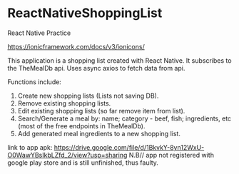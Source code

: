 # ReactNativeShoppingList
React Native Practice

https://ionicframework.com/docs/v3/ionicons/

This application is a shopping list created with React Native. 
It subscribes to the TheMealDb api. 
Uses async axios to fetch data from api.

Functions include:
1. Create new shopping lists (Lists not saving DB).
2. Remove existing shopping lists.
3. Edit existing shopping lists (so far remove item from list).
4. Search/Generate a meal by: name; category - beef, fish; ingredients, etc (most of the free endpoints in TheMealDb).
5. Add generated meal ingredients to a new shopping list.


link to app apk: https://drive.google.com/file/d/1BkvkY-8yn12WxU-O0WawYBsIkbLZfd_2/view?usp=sharing
N.B// app not registered with google play store and is still unfinished, thus faulty.

